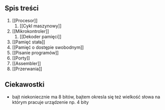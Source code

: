 ## Spis treści
1. [[Procesor]]
	1. [[Cykl maszynowy]]
2. [[Mikrokontroler]]
	1. [[Dekoder pamięci]]
3. [[Pamięć stała]]
4. [[Pamięć o dostępie swobodnym]]
5. [[Pisanie programów]]
6. [[Porty]]
7. [[Assembler]]
8. [[Przerwania]]

## Ciekawostki
- bajt niekoniecznie ma 8 bitów, bajtem okresla się też wielkość słowa na którym pracuje urządzenie np. 4 bity